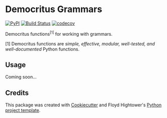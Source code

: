 # Democritus Grammars

[![PyPI](https://img.shields.io/pypi/v/democritus-grammars.svg)](https://pypi.python.org/pypi/democritus-grammars)
[![Build Status](https://travis-ci.com/democritus-project/democritus-grammars.svg?branch=master)](https://travis-ci.com/democritus-project/democritus-grammars)
[![codecov](https://codecov.io/gh/democritus-project/democritus-grammars/branch/master/graph/badge.svg?token=V0WOIXRGMM)](https://codecov.io/gh/democritus-project/democritus-grammars)

Democritus functions<sup>[1]</sup> for working with grammars.

[1] Democritus functions are <i>simple, effective, modular, well-tested, and well-documented</i> Python functions.

## Usage

Coming soon...

## Credits

This package was created with [Cookiecutter](https://github.com/audreyr/cookiecutter) and Floyd Hightower's [Python project template](https://github.com/fhightower-templates/python-project-template).
